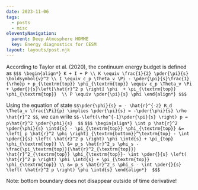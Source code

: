 ```yaml
---
date: 2023-11-06
tags:
  - posts
  - misc
eleventyNavigation:
  parent: Deep Atmosphere HOMME
  key: Energy diagnostics for CESM
layout: layouts/post.njk
---
```



According to Taylor et al. (2020), the continuum energy budget is defined as
`$$$
\begin{align*}
K + I + P \\
K \equiv \frac{1}{2} \pder{\pi}{s} \boldsymbol{v}^2 \\
I \equiv c_p \Theta_v \Pi - \pder{\pi}{s}\frac{1}{\rho}p + p_{\textrm{top}} \phi_{\textrm{top}} \equiv c_p \Theta_v \Pi + \pder{}{s}\left[\hat{r}^2 p \right] \phi  + \pi_{\textrm{top}} \phi_{\textrm{top}}  \\
P \equiv \pder{\pi}{s} \phi
\end{align*}
$$$`

Using the equation of state `$$\pder{\phi}{s} = - \hat{r}^{-2} R_d \Theta_v \frac{\Pi}{p} \implies \pder{\pi}{s} = -\pder{\phi}{s} \rho \hat{r}^2 $$`,
we can write `$$-\left(\rho^{-1}\pder{\pi}{s} \right) p = p\hat{r}^2 \pder{\phi}{s}  $$`
`$$$
\begin{align*}
     \int p \hat{r}^2 \pder{\phi}{s} \intd{s} - \pi_{\textrm{top}} \phi_{\textrm{top}} &= \left[ p \hat{r}^2 \phi \right]_{\textrm{bottom}}^\textrm{top} - \int \pder{}{s} \left( \hat{r}^2 p \right) \phi \intd{s} + \pi_{top} \phi_{\textrm{top}} \\
     &= p_s \hat{r}^2_s \phi_s - \frac{\pi_\textrm{top}}{\hat{r}^2_{\textrm{top}}} \hat{r}^2_{\textrm{top}} \phi_{\textrm{top}}- \int \pder{}{s} \left( \hat{r}^2 p \right) \phi \intd{s} + \pi_{\textrm{top}}  \phi_{\textrm{top}} \\
     &= p_s \hat{r}^2_s \phi_s - \int \pder{}{s} \left( \hat{r}^2 p \right) \phi \intd{s}
\end{align*} 
$$$`

Note: bottom boundary does not disappear outside of time derivative!
